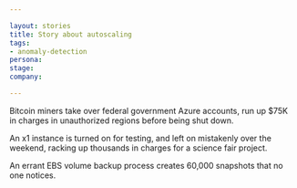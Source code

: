 ```yaml
---

layout: stories
title: Story about autoscaling
tags: 
- anomaly-detection
persona:
stage:
company:

---
```


Bitcoin miners take over federal government Azure accounts, run up $75K in charges in unauthorized regions before being shut down. 

An x1 instance is turned on for testing, and left on mistakenly over the weekend, racking up thousands in charges for a science fair project. 

An errant EBS volume backup process creates 60,000 snapshots that no one notices. 
